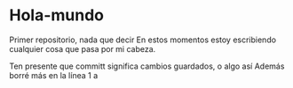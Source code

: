 # Hola-mundo
Primer repositorio, nada que decir
En estos momentos estoy escribiendo cualquier cosa que pasa por mi cabeza.

Ten presente que committ significa cambios guardados, o algo así
Además borré más en la línea 1
a
